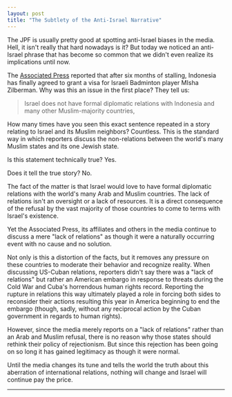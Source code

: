 ```yaml
---
layout: post
title: "The Subtlety of the Anti-Israel Narrative"
---
```


The JPF is usually pretty good at spotting anti-Israel biases in the media. Hell, it isn't really that hard nowadays is it? But today we noticed an anti-Israel phrase that has become so common that we didn't even realize its implications until now.

The [Associated Press](http://www.timesofisrael.com/indonesia-grants-israeli-athlete-visa-ending-standoff/) reported that after six months of stalling, Indonesia has finally agreed to grant a visa for Israeli Badminton player MIsha Zilberman. Why was this an issue in the first place? They tell us:

>Israel does not have formal diplomatic relations with Indonesia and many other Muslim-majority countries,

How many times have you seen this exact sentence repeated in a story relating to Israel and its Muslim neighbors? Countless. This is the standard way in which reporters discuss the non-relations between the world's many Muslim states and its one Jewish state.

Is this statement technically true? Yes.

Does it tell the true story? No.

The fact of the matter is that Israel would love to have formal diplomatic relations with the world's many Arab and Muslim countries. The lack of relations isn't an oversight or a lack of resources. It is a direct consequence of the refusal by the vast majority of those countries to come to terms with Israel's existence.

Yet the Associated Press, its affiliates and others in the media continue to discuss a mere "lack of relations" as though it were a naturally occurring event with no cause and no solution.

Not only is this a distortion of the facts, but it removes any pressure on these countries to moderate their behavior and recognize reality. When discussing US-Cuban relations, reporters didn't say there was a "lack of relations" but rather an American embargo in response to threats during the Cold War and Cuba's horrendous human rights record. Reporting the rupture in relations this way ultimately played a role in forcing both sides to reconsider their actions resulting this year in America beginning to end the embargo (though, sadly, without any reciprocal action by the Cuban government in regards to human rights).

However, since the media merely reports on a "lack of relations" rather than an Arab and Muslim refusal, there is no reason why those states should rethink their policy of rejectionism. But since this rejection has been going on so long it has gained legitimacy as though it were normal.

Until the media changes its tune and tells the world the truth about this aberration of international relations, nothing will change and Israel will continue pay the price.

___
